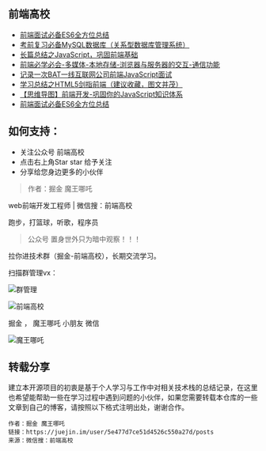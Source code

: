 ## 前端高校

* [前端面试必备ES6全方位总结](https://mp.weixin.qq.com/s/68iG9LWXKzp7x4wyy5McJA)
* [考前复习必备MySQL数据库（关系型数据库管理系统）](https://juejin.im/post/5e4f7ccdf265da574a1ead44)
* [长篇总结之JavaScript，巩固前端基础](https://juejin.im/post/5e53d96e51882548ff3a972c)
* [前端必学必会-多媒体-本地存储-浏览器与服务器的交互-通信功能](https://juejin.im/post/5e626c07f265da5749475408)
* [记录一次BAT一线互联网公司前端JavaScript面试](https://juejin.im/post/5e64ed08f265da572d12cc4e)
* [学习总结之HTML5剑指前端（建议收藏，图文并茂）](https://juejin.im/post/5e5bc764518825494466ad66)
* [【思维导图】前端开发-巩固你的JavaScript知识体系](https://juejin.im/post/5e8089dde51d4546d72d2099)
* [前端面试必备ES6全方位总结](https://juejin.im/post/5e480441518825495371f5c7)




## 如何支持：

- 关注公众号 前端高校
- 点击右上角Star star 给予关注
- 分享给您身边更多的小伙伴

> 作者：掘金 魔王哪吒

web前端开发工程师 | 微信搜：前端高校

跑步，打篮球，听歌，程序员

> 公众号 置身世外只为暗中观察！！！

拉你进技术群（掘金-前端高校），长期交流学习。

扫描群管理vx：

![群管理](https://cdn.jsdelivr.net/gh/webVueBlog/dadapic/img/微信图片_20200308212330.jpg)


![前端高校](https://cdn.jsdelivr.net/gh/webVueBlog/dadapic/img/微信图片_20200308211731.jpg)

掘金 ， 魔王哪吒 小朋友 微信

![魔王哪吒](https://cdn.jsdelivr.net/gh/webVueBlog/dadapic/img/微信图片_20200308213217.jpg)

## 转载分享

建立本开源项目的初衷是基于个人学习与工作中对相关技术栈的总结记录，在这里也希望能帮助一些在学习过程中遇到问题的小伙伴，如果您需要转载本仓库的一些文章到自己的博客，请按照以下格式注明出处，谢谢合作。

    作者：掘金 魔王哪吒
    链接：https://juejin.im/user/5e477d7ce51d4526c550a27d/posts
    来源：微信搜：前端高校